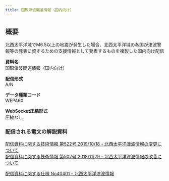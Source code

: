 ```yaml
---
title: 国際津波関連情報（国内向け）
---
```


## 概要

北西太平洋域でM6.5以上の地震が発生した場合、北西太平洋域の各国が津波警報等の発表に資するための支援情報として発表するものを複製した国内向け配信

**資料名** <br/>
国際津波関連情報（国内向け）

**配信形式** <br/>
A/N

**データ種類コード** <br/>
WEPA60

**WebSocket圧縮形式** <br/>
圧縮なし

### 配信される電文の解説資料

[配信資料に関する技術情報 第522号 2019/10/18 - 北西太平洋津波情報の変更について](https://dmdata.jp/docs/jma/technical/522.pdf) <br/>
[配信資料に関する技術情報 第502号 2018/11/29 - 北西太平洋津波情報の改善について](https://dmdata.jp/docs/jma/technical/502.pdf)

[配信資料に関する仕様 No40401 - 北西太平洋津波情報](https://www.data.jma.go.jp/suishin/shiyou/pdf/no40401)
